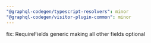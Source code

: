 ```yaml
---
"@graphql-codegen/typescript-resolvers": minor
"@graphql-codegen/visitor-plugin-common": minor
---
```


fix: RequireFields generic making all other fields optional
